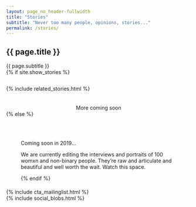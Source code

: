 ```yaml
---
layout: page_no_header-fullwidth
title: "Stories"
subtitle: "Never too many people, opinions, stories..."
permalink: /stories/
---
```


<section class="container blog_archive_page">
	<div class="archive_page_title">
		<h1>{{ page.title }}</h1>
		<div class="section_subtitle_centered">
			<span>{{ page.subtitle }}</span>
		</div>
	</div>
	{% if site.show_stories %}
	<div class="container-fullwidth" style="margin-top: 2em;">	
		<div class="small">
			{% include related_stories.html %}
		</div>
		<div class="section_endtext" style="text-align: center; margin-top: 2.5em;">
			<span>More coming soon</span>
		</div>
	{% else %}
	<div class="container-fullwidth" style="margin-top: 2em;padding:20px 40px;background-color:rgba(255,255,255,0.6);">	
		<p>Coming soon in 2019...</p>
		<p>We are currently editing the interviews and portraits of 100 womxn and non-binary people. They’re raw and articulate and beautiful and well worth the wait. Watch this space.</p>
	{% endif %}
	</div>		
</section>

<section class="container_section cta_mailinglist">
    {% include cta_mailinglist.html %}
</section>    

<section class="container_section social">
	{% include social_blobs.html %}
</section>

